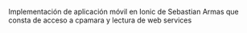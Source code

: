Implementación de aplicación móvil en Ionic de Sebastian Armas que consta de acceso a cpamara y lectura de web services
